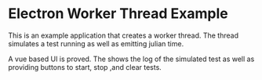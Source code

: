 # Electron Worker Thread Example

This is an example application that creates a worker thread.  The thread simulates a test running as well as emitting julian time.

A vue based UI is proved.  The shows the log of the simulated test as well as providing buttons to start, stop ,and clear tests.